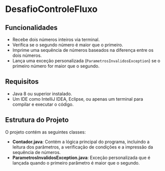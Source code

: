 # DesafioControleFluxo

## Funcionalidades
- Recebe dois números inteiros via terminal.
- Verifica se o segundo número é maior que o primeiro.
- Imprime uma sequência de números baseados na diferença entre os dois números.
- Lança uma exceção personalizada (`ParametrosInvalidosException`) se o primeiro número for maior que o segundo.

## Requisitos
- Java 8 ou superior instalado.
- Um IDE como IntelliJ IDEA, Eclipse, ou apenas um terminal para compilar e executar o código.

## Estrutura do Projeto
O projeto contém as seguintes classes:
- **Contador.java**: Contém a lógica principal do programa, incluindo a leitura dos parâmetros, a verificação de condições e a impressão da sequência de números.
- **ParametrosInvalidosException.java**: Exceção personalizada que é lançada quando o primeiro parâmetro é maior que o segundo.

